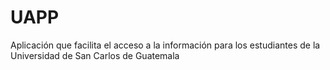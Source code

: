 # UAPP
Aplicación que facilita el acceso a la información para los estudiantes de la Universidad de San Carlos de Guatemala
